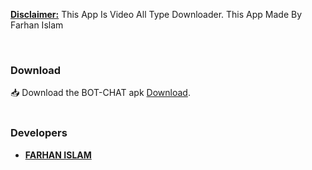 


<b><u>Disclaimer:</u></b> This App Is Video All Type Downloader. This App Made By Farhan Islam 
</p>
<br>

### Download
📥 Download the BOT-CHAT apk <a href="https://github.com/Imon-404/BOT-CHAT-APk/raw/main/BOT-CHAT.apk">Download</a>.
<br>
<br>


### Developers
- [**FARHAN ISLAM**](https://www.facebook.com/Imon.132233?mibextid=ZbWKwL)
<br>

